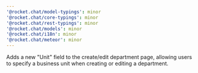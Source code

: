 ```yaml
---
'@rocket.chat/model-typings': minor
'@rocket.chat/core-typings': minor
'@rocket.chat/rest-typings': minor
'@rocket.chat/models': minor
'@rocket.chat/i18n': minor
'@rocket.chat/meteor': minor
---
```


Adds a new "Unit" field to the create/edit department page, allowing users to specify a business unit when creating or editing a department.
